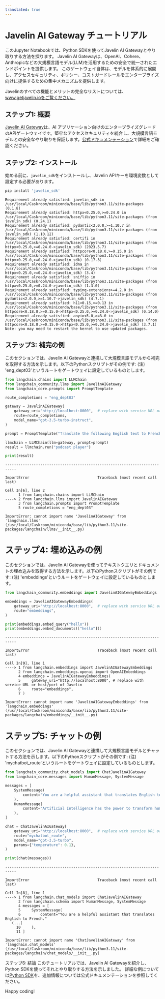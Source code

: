 ```yaml
---
translated: true
---
```


# Javelin AI Gateway チュートリアル

このJupyter Notebookでは、Python SDKを使ってJavelin AI Gatewayとやり取りする方法を探ります。
Javelin AI Gatewayは、OpenAI、Cohere、Anthropicなどの大規模言語モデル(LLM)を活用するための安全で統一されたエンドポイントを提供します。
このゲートウェイ自体は、モデルを体系的に展開し、アクセスセキュリティ、ポリシー、コストガードレールをエンタープライズ向けに提供するための集中メカニズムを提供します。

Javelinのすべての機能とメリットの完全なリストについては、www.getjavelin.ioをご覧ください。

## ステップ1: 概要

[Javelin AI Gateway](https://www.getjavelin.io)は、AI アプリケーション向けのエンタープライズグレードのAPIゲートウェイです。堅牢なアクセスセキュリティを統合し、大規模言語モデルとの安全なやり取りを保証します。[公式ドキュメンテーション](https://docs.getjavelin.io)で詳細をご確認ください。

## ステップ2: インストール

始める前に、`javelin_sdk`をインストールし、Javelin APIキーを環境変数として設定する必要があります。

```python
pip install 'javelin_sdk'
```

```output
Requirement already satisfied: javelin_sdk in /usr/local/Caskroom/miniconda/base/lib/python3.11/site-packages (0.1.8)
Requirement already satisfied: httpx<0.25.0,>=0.24.0 in /usr/local/Caskroom/miniconda/base/lib/python3.11/site-packages (from javelin_sdk) (0.24.1)
Requirement already satisfied: pydantic<2.0.0,>=1.10.7 in /usr/local/Caskroom/miniconda/base/lib/python3.11/site-packages (from javelin_sdk) (1.10.12)
Requirement already satisfied: certifi in /usr/local/Caskroom/miniconda/base/lib/python3.11/site-packages (from httpx<0.25.0,>=0.24.0->javelin_sdk) (2023.5.7)
Requirement already satisfied: httpcore<0.18.0,>=0.15.0 in /usr/local/Caskroom/miniconda/base/lib/python3.11/site-packages (from httpx<0.25.0,>=0.24.0->javelin_sdk) (0.17.3)
Requirement already satisfied: idna in /usr/local/Caskroom/miniconda/base/lib/python3.11/site-packages (from httpx<0.25.0,>=0.24.0->javelin_sdk) (3.4)
Requirement already satisfied: sniffio in /usr/local/Caskroom/miniconda/base/lib/python3.11/site-packages (from httpx<0.25.0,>=0.24.0->javelin_sdk) (1.3.0)
Requirement already satisfied: typing-extensions>=4.2.0 in /usr/local/Caskroom/miniconda/base/lib/python3.11/site-packages (from pydantic<2.0.0,>=1.10.7->javelin_sdk) (4.7.1)
Requirement already satisfied: h11<0.15,>=0.13 in /usr/local/Caskroom/miniconda/base/lib/python3.11/site-packages (from httpcore<0.18.0,>=0.15.0->httpx<0.25.0,>=0.24.0->javelin_sdk) (0.14.0)
Requirement already satisfied: anyio<5.0,>=3.0 in /usr/local/Caskroom/miniconda/base/lib/python3.11/site-packages (from httpcore<0.18.0,>=0.15.0->httpx<0.25.0,>=0.24.0->javelin_sdk) (3.7.1)
Note: you may need to restart the kernel to use updated packages.
```

## ステップ3: 補完の例

このセクションでは、Javelin AI Gatewayと連携して大規模言語モデルから補完を取得する方法を示します。以下のPythonスクリプトがその例です:
(注) 'eng_dept03'というルートをゲートウェイに設定しているものとします。

```python
from langchain.chains import LLMChain
from langchain_community.llms import JavelinAIGateway
from langchain_core.prompts import PromptTemplate

route_completions = "eng_dept03"

gateway = JavelinAIGateway(
    gateway_uri="http://localhost:8000",  # replace with service URL or host/port of Javelin
    route=route_completions,
    model_name="gpt-3.5-turbo-instruct",
)

prompt = PromptTemplate("Translate the following English text to French: {text}")

llmchain = LLMChain(llm=gateway, prompt=prompt)
result = llmchain.run("podcast player")

print(result)
```

```output
---------------------------------------------------------------------------

ImportError                               Traceback (most recent call last)

Cell In[6], line 2
      1 from langchain.chains import LLMChain
----> 2 from langchain.llms import JavelinAIGateway
      3 from langchain.prompts import PromptTemplate
      5 route_completions = "eng_dept03"

ImportError: cannot import name 'JavelinAIGateway' from 'langchain.llms' (/usr/local/Caskroom/miniconda/base/lib/python3.11/site-packages/langchain/llms/__init__.py)
```

# ステップ4: 埋め込みの例

このセクションでは、Javelin AI Gatewayを使ってテキストクエリとドキュメントの埋め込みを取得する方法を示します。以下のPythonスクリプトがその例です:
(注) 'embeddings'というルートをゲートウェイに設定しているものとします。

```python
from langchain_community.embeddings import JavelinAIGatewayEmbeddings

embeddings = JavelinAIGatewayEmbeddings(
    gateway_uri="http://localhost:8000",  # replace with service URL or host/port of Javelin
    route="embeddings",
)

print(embeddings.embed_query("hello"))
print(embeddings.embed_documents(["hello"]))
```

```output
---------------------------------------------------------------------------

ImportError                               Traceback (most recent call last)

Cell In[9], line 1
----> 1 from langchain.embeddings import JavelinAIGatewayEmbeddings
      2 from langchain.embeddings.openai import OpenAIEmbeddings
      4 embeddings = JavelinAIGatewayEmbeddings(
      5     gateway_uri="http://localhost:8000", # replace with service URL or host/port of Javelin
      6     route="embeddings",
      7 )

ImportError: cannot import name 'JavelinAIGatewayEmbeddings' from 'langchain.embeddings' (/usr/local/Caskroom/miniconda/base/lib/python3.11/site-packages/langchain/embeddings/__init__.py)
```

# ステップ5: チャットの例

このセクションでは、Javelin AI Gatewayと連携して大規模言語モデルとチャットする方法を示します。以下のPythonスクリプトがその例です:
(注) 'mychatbot_route'というルートをゲートウェイに設定しているものとします。

```python
from langchain_community.chat_models import ChatJavelinAIGateway
from langchain_core.messages import HumanMessage, SystemMessage

messages = [
    SystemMessage(
        content="You are a helpful assistant that translates English to French."
    ),
    HumanMessage(
        content="Artificial Intelligence has the power to transform humanity and make the world a better place"
    ),
]

chat = ChatJavelinAIGateway(
    gateway_uri="http://localhost:8000",  # replace with service URL or host/port of Javelin
    route="mychatbot_route",
    model_name="gpt-3.5-turbo",
    params={"temperature": 0.1},
)

print(chat(messages))
```

```output
---------------------------------------------------------------------------

ImportError                               Traceback (most recent call last)

Cell In[8], line 1
----> 1 from langchain.chat_models import ChatJavelinAIGateway
      2 from langchain.schema import HumanMessage, SystemMessage
      4 messages = [
      5     SystemMessage(
      6         content="You are a helpful assistant that translates English to French."
   (...)
     10     ),
     11 ]

ImportError: cannot import name 'ChatJavelinAIGateway' from 'langchain.chat_models' (/usr/local/Caskroom/miniconda/base/lib/python3.11/site-packages/langchain/chat_models/__init__.py)
```

ステップ6: 結論
このチュートリアルでは、Javelin AI Gatewayを紹介し、Python SDKを使ってそれとやり取りする方法を示しました。
詳細な例については[Python SDK](https://www.github.com/getjavelin.io/javelin-python)を、追加情報については公式ドキュメンテーションを参照してください。

Happy coding!
